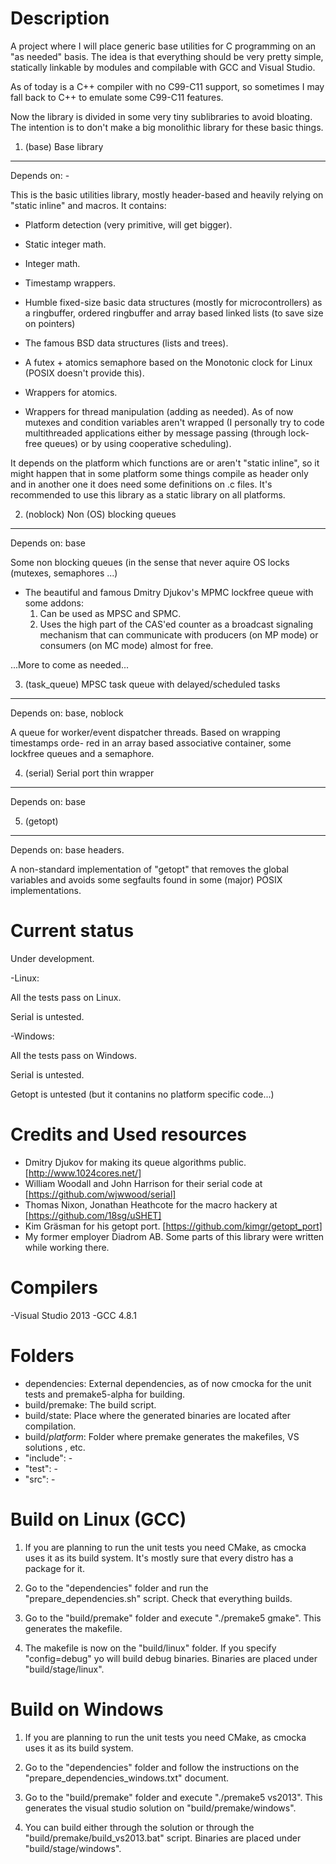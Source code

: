 Description
===========

A project where I will place generic base utilities for C programming on an
"as needed" basis. The idea is that everything should be very pretty simple, 
statically linkable by modules and compilable with GCC and Visual Studio.

As of today is a C++ compiler with no C99-C11 support, so sometimes I may fall
back to C++ to emulate some C99-C11 features.

Now the library is divided in some very tiny sublibraries to avoid bloating. The
intention is to don't make a big monolithic library for these basic things.

1. (base) Base library
----------------------

Depends on: -

This is the basic utilities library, mostly header-based and heavily relying on
"static inline" and macros. It contains:

* Platform detection (very primitive, will get bigger).

* Static integer math.

* Integer math.

* Timestamp wrappers.

* Humble fixed-size basic data structures (mostly for microcontrollers) as a
 ringbuffer, ordered ringbuffer and array based linked lists
 (to save size on pointers)

* The famous BSD data structures (lists and trees).

* A futex + atomics semaphore based on the Monotonic clock for Linux (POSIX
  doesn't provide this).

* Wrappers for atomics.

* Wrappers for thread manipulation (adding as needed). As of now mutexes and
  condition variables aren't wrapped (I personally try to code multithreaded
  applications either by message passing (through lock-free queues) or by
  using cooperative scheduling).

It depends on the platform which functions are or aren't "static inline", so it
might happen that in some platform some things compile as header only and in
another one it does need some definitions on .c files. It's recommended to use
this library as a static library on all platforms.

2. (noblock) Non (OS) blocking queues
-------------------------------------

Depends on: base

Some non blocking queues (in the sense that never aquire OS locks (mutexes,
semaphores ...)

* The beautiful and famous Dmitry Djukov's MPMC lockfree queue with some addons:
  1. Can be used as MPSC and SPMC.
  2. Uses the high part of the CAS'ed counter as a broadcast signaling mechanism
    that can communicate with producers (on MP mode) or consumers (on MC mode)
    almost for free.

...More to come as needed...

3. (task_queue) MPSC task queue with delayed/scheduled tasks
------------------------------------------------------------

Depends on: base, noblock

A queue for worker/event dispatcher threads. Based on wrapping timestamps orde-
red in an array based associative container, some lockfree queues and a
semaphore.

4. (serial) Serial port thin wrapper
-------------------------------------

Depends on: base

5. (getopt)
-----------

Depends on: base headers.

A non-standard implementation of "getopt" that removes the global variables and
avoids some segfaults found in some (major) POSIX implementations.

Current status
==============

Under development.

-Linux:

 All the tests pass on Linux.

 Serial is untested.

-Windows:

 All the tests pass on Windows.

 Serial is untested.

 Getopt is untested (but it contanins no platform specific code...)

Credits and Used resources
==========================

* Dmitry Djukov for making its queue algorithms public.
  [http://www.1024cores.net/]
* William Woodall and John Harrison for their serial code at
  [https://github.com/wjwwood/serial]
* Thomas Nixon, Jonathan Heathcote for the macro hackery at
  [https://github.com/18sg/uSHET]
* Kim Gräsman for his getopt port. [https://github.com/kimgr/getopt_port]
* My former employer Diadrom AB. Some parts of this library were written while
  working there. 

Compilers
=================

-Visual Studio 2013
-GCC 4.8.1

Folders
=======

* dependencies: External dependencies, as of now cmocka for the unit tests and
 premake5-alpha for building.
* build/premake: The build script.
* build/state: Place where the generated binaries are located after compilation.
* build/*platform*: Folder where premake generates the makefiles, VS solutions
, etc.
* "include": -
* "test": -
* "src": -

Build on Linux (GCC)
=================

1. If you are planning to run the unit tests you need CMake, as cmocka uses it
as its build system. It's mostly sure that every distro has a package for it.

2. Go to the "dependencies" folder and run the "prepare_dependencies.sh" script.
Check that everything builds.

3. Go to the "build/premake" folder and execute "./premake5 gmake".
This generates the makefile.

4. The makefile is now on the "build/linux" folder. If you specify
"config=debug" yo will build debug binaries. Binaries are placed under
"build/stage/linux".

Build on Windows
===============

1. If you are planning to run the unit tests you need CMake, as cmocka uses it
as its build system.

2. Go to the "dependencies" folder and follow the instructions on the
"prepare_dependencies_windows.txt" document.

3. Go to the "build/premake" folder and execute "./premake5 vs2013".
This generates the visual studio solution on "build/premake/windows".

4. You can build either through the solution or through the
"build/premake/build_vs2013.bat" script. Binaries are placed under
"build/stage/windows".
